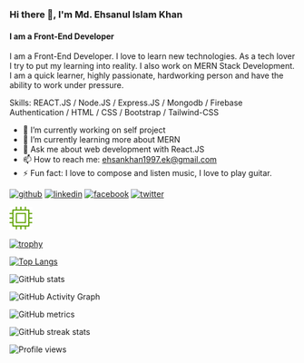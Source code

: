 ### Hi there 👋, I'm Md. Ehsanul Islam Khan
#### I am a Front-End Developer
I am a Front-End Developer. I love to learn new technologies. As a tech lover I try to put my learning into reality. I also work on MERN Stack Development. I am a quick learner, highly passionate, hardworking person and have the ability to work under pressure.

Skills: REACT.JS / Node.JS / Express.JS / Mongodb / Firebase Authentication / HTML / CSS / Bootstrap / Tailwind-CSS

- 🔭 I’m currently working on self project 
- 🌱 I’m currently learning more about MERN 
- 💬 Ask me about web development with React.JS 
- 📫 How to reach me: ehsankhan1997.ek@gmail.com 
- ⚡ Fun fact: I love to compose and listen music, I love to play guitar. 


[<img src='https://cdn.jsdelivr.net/npm/simple-icons@3.0.1/icons/github.svg' alt='github' height='40'>](https://github.com/https://github.com/EhsanEIK)  [<img src='https://cdn.jsdelivr.net/npm/simple-icons@3.0.1/icons/linkedin.svg' alt='linkedin' height='40'>](https://www.linkedin.com/in/https://www.linkedin.com/in/ehsanulislamkhan//)  [<img src='https://cdn.jsdelivr.net/npm/simple-icons@3.0.1/icons/facebook.svg' alt='facebook' height='40'>](https://www.facebook.com/https://www.facebook.com/ehsankhanEIK/)  [<img src='https://cdn.jsdelivr.net/npm/simple-icons@3.0.1/icons/twitter.svg' alt='twitter' height='40'>](https://twitter.com/https://twitter.com/Ehsan_EIK)  

<a href='https://docs.github.com/en/developers'><img src='https://raw.githubusercontent.com/acervenky/animated-github-badges/master/assets/devbadge.gif' width='40' height='40'></a> 

[![trophy](https://github-profile-trophy.vercel.app/?username=https://github.com/EhsanEIK)](https://github.com/ryo-ma/github-profile-trophy)

[![Top Langs](https://github-readme-stats.vercel.app/api/top-langs/?username=https://github.com/EhsanEIK)](https://github.com/anuraghazra/github-readme-stats)

![GitHub stats](https://github-readme-stats.vercel.app/api?username=https://github.com/EhsanEIK&show_icons=true)  

![GitHub Activity Graph](https://activity-graph.herokuapp.com/graph?username=https://github.com/EhsanEIK)  

![GitHub metrics](https://metrics.lecoq.io/https://github.com/EhsanEIK)  

![GitHub streak stats](https://streak-stats.demolab.com/?user=https://github.com/EhsanEIK)  

![Profile views](https://gpvc.arturio.dev/https://github.com/EhsanEIK)  
